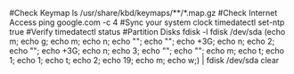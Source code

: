 #Check Keymap
ls /usr/share/kbd/keymaps/**/*.map.gz
#Check Internet Access
ping google.com -c 4
#Sync your system clock
timedatectl set-ntp true
#Verify
timedatectl status
#Partition Disks
fdisk -l
fdisk /dev/sda
(echo m; echo g; echo m; echo n; echo "";  echo ""; echo +3G; echo n; echo 2; echo ""; echo +3G; echo n; echo 3; echo ""; echo ""; echo m; echo t; echo 1; echo 1; echo t; echo 2; echo 19; echo m; echo w;) | fdisk /dev/sda
clear
